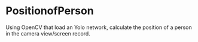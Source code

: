 # PositionofPerson

Using OpenCV that load an Yolo network, calculate the position of a person in the camera view/screen record.
